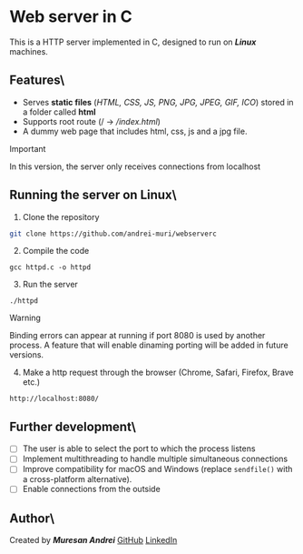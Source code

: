 # Web server in C

This is a HTTP server implemented in C, designed to run on ***Linux*** machines.

## Features\
- Serves **static files** (*HTML, CSS, JS, PNG, JPG, JPEG, GIF, ICO*) stored in a folder called **html**
- Supports root route (/ -> */index.html*)
- A dummy web page that includes html, css, js and a jpg file.

> [!IMPORTANT]
> In this version, the server only receives connections from localhost

## Running the server on Linux\
1. Clone the repository
```bash
git clone https://github.com/andrei-muri/webserverc
```
2. Compile the code
```
gcc httpd.c -o httpd
```
3. Run the server
```
./httpd
```
> [!WARNING]
> Binding errors can appear at running if port 8080 is used by another process. A feature that will enable dinaming porting will be added in future versions.

4. Make a http request through the browser (Chrome, Safari, Firefox, Brave etc.)
```
http://localhost:8080/
```

## Further development\
- [ ] The user is able to select the port to which the process listens
- [ ] Implement multithreading to handle multiple simultaneous connections
- [ ] Improve compatibility for macOS and Windows (replace `sendfile()` with a cross-platform alternative).
- [ ] Enable connections from the outside

## Author\
Created by ***Muresan Andrei***
[GitHub](https://github.com/andrei-muri)
[LinkedIn](https://www.linkedin.com/in/andrei-muresan-muri/)
